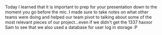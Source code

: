 Today I learned that it is important to prep for your presentation down to the moment you go before the mic.  I made sure to take notes on what other teams were doing and helped our team pivot to talking about some of the most relevant pieces of our project...even if we didn't get the 1337 haxxor Sam to see that we also used a database for user log in storage :P
